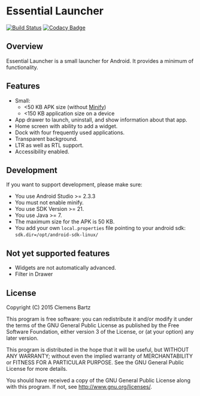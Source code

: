 # Essential Launcher

[![Build Status](https://travis-ci.org/clemensbartz/essential-launcher.svg?branch=release%2Fv1.0)](https://travis-ci.org/clemensbartz/essential-launcher)
[![Codacy Badge](https://api.codacy.com/project/badge/Grade/1e17dc4e83d748a7bf35231ed7fa9528)](https://www.codacy.com/app/clemensbartz/essential-launcher?utm_source=github.com&amp;utm_medium=referral&amp;utm_content=clemensbartz/essential-launcher&amp;utm_campaign=Badge_Grade)

## Overview

Essential Launcher is a small launcher for Android. It provides a minimum of functionality.

## Features

- Small:
    - <50 KB APK size (without [Minify](http://developer.android.com/tools/help/proguard.html))
    - <150 KB application size on a device
- App drawer to launch, uninstall, and show information about that app.
- Home screen with ability to add a widget.
- Dock with four frequently used applications.
- Transparent background.
- LTR as well as RTL support.
- Accessibility enabled.

## Development

If you want to support development, please make sure:

- You use Android Studio >= 2.3.3
- You must not enable minify.
- You use SDK Version >= 21.
- You use Java >= 7.
- The maximum size for the APK is 50 KB.
- You add your own `local.properties` file pointing to your android sdk: `sdk.dir=/opt/android-sdk-linux/`

## Not yet supported features

- Widgets are not automatically advanced.
- Filter in Drawer

## License

Copyright (C) 2015 Clemens Bartz

This program is free software: you can redistribute it and/or modify
it under the terms of the GNU General Public License as published by
the Free Software Foundation, either version 3 of the License, or
(at your option) any later version.

This program is distributed in the hope that it will be useful,
but WITHOUT ANY WARRANTY; without even the implied warranty of
MERCHANTABILITY or FITNESS FOR A PARTICULAR PURPOSE.  See the
GNU General Public License for more details.

You should have received a copy of the GNU General Public License
along with this program.  If not, see <http://www.gnu.org/licenses/>.
